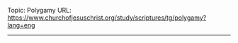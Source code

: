 Topic: Polygamy
URL: https://www.churchofjesuschrist.org/study/scriptures/tg/polygamy?lang=eng

---

